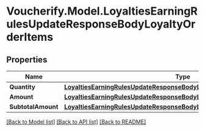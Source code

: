 # Voucherify.Model.LoyaltiesEarningRulesUpdateResponseBodyLoyaltyOrderItems

## Properties

Name | Type | Description | Notes
------------ | ------------- | ------------- | -------------
**Quantity** | [**LoyaltiesEarningRulesUpdateResponseBodyLoyaltyOrderItemsQuantity**](LoyaltiesEarningRulesUpdateResponseBodyLoyaltyOrderItemsQuantity.md) |  | [optional] 
**Amount** | [**LoyaltiesEarningRulesUpdateResponseBodyLoyaltyOrderItemsAmount**](LoyaltiesEarningRulesUpdateResponseBodyLoyaltyOrderItemsAmount.md) |  | [optional] 
**SubtotalAmount** | [**LoyaltiesEarningRulesUpdateResponseBodyLoyaltyOrderItemsSubtotalAmount**](LoyaltiesEarningRulesUpdateResponseBodyLoyaltyOrderItemsSubtotalAmount.md) |  | [optional] 

[[Back to Model list]](../README.md#documentation-for-models) [[Back to API list]](../README.md#documentation-for-api-endpoints) [[Back to README]](../README.md)

